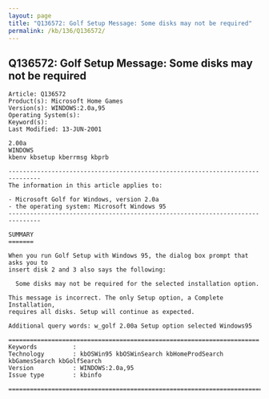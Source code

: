 ```yaml
---
layout: page
title: "Q136572: Golf Setup Message: Some disks may not be required"
permalink: /kb/136/Q136572/
---
```


## Q136572: Golf Setup Message: Some disks may not be required

	Article: Q136572
	Product(s): Microsoft Home Games
	Version(s): WINDOWS:2.0a,95
	Operating System(s): 
	Keyword(s): 
	Last Modified: 13-JUN-2001
	
	2.00a
	WINDOWS
	kbenv kbsetup kberrmsg kbprb
	
	-------------------------------------------------------------------------------
	The information in this article applies to:
	
	- Microsoft Golf for Windows, version 2.0a 
	- the operating system: Microsoft Windows 95 
	-------------------------------------------------------------------------------
	
	SUMMARY
	=======
	
	When you run Golf Setup with Windows 95, the dialog box prompt that asks you to
	insert disk 2 and 3 also says the following:
	
	  Some disks may not be required for the selected installation option.
	
	This message is incorrect. The only Setup option, a Complete Installation,
	requires all disks. Setup will continue as expected.
	
	Additional query words: w_golf 2.00a Setup option selected Windows95
	
	======================================================================
	Keywords          :  
	Technology        : kbOSWin95 kbOSWinSearch kbHomeProdSearch kbGamesSearch kbGolfSearch
	Version           : WINDOWS:2.0a,95
	Issue type        : kbinfo
	
	=============================================================================
	
